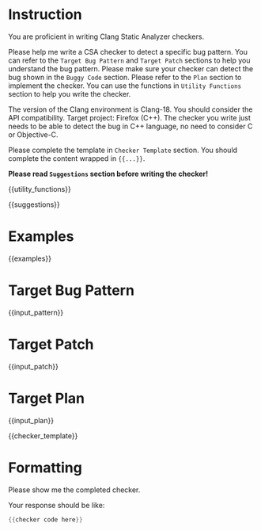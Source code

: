 # Instruction

You are proficient in writing Clang Static Analyzer checkers.

Please help me write a CSA checker to detect a specific bug pattern.
You can refer to the `Target Bug Pattern` and `Target Patch` sections to help you understand the bug pattern.
Please make sure your checker can detect the bug shown in the `Buggy Code` section.
Please refer to the `Plan` section to implement the checker.
You can use the functions in `Utility Functions` section to help you write the checker.

The version of the Clang environment is Clang-18. You should consider the API compatibility.
Target project: Firefox (C++).
The checker you write just needs to be able to detect the bug in C++ language, no need to consider C or Objective-C.

Please complete the template in `Checker Template` section. You should complete the content wrapped in `{{...}}`.

**Please read `Suggestions` section before writing the checker!**

{{utility_functions}}

{{suggestions}}

# Examples

{{examples}}

# Target Bug Pattern

{{input_pattern}}

# Target Patch

{{input_patch}}

# Target Plan

{{input_plan}}

{{checker_template}}

# Formatting

Please show me the completed checker.

Your response should be like:

```cpp
{{checker code here}}
```
